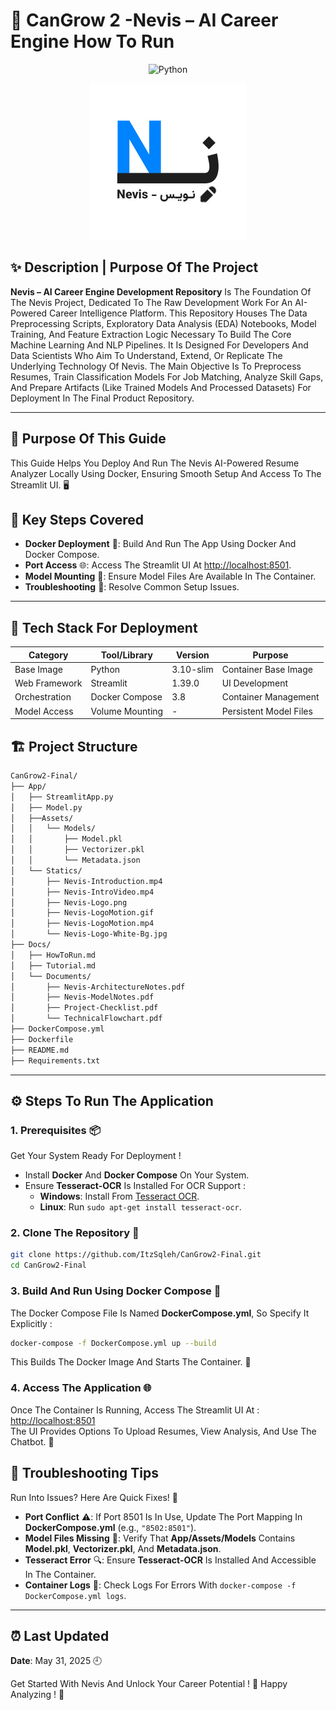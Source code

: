 # 📌 CanGrow 2 -Nevis – AI Career Engine How To Run

<p align="center">
  <img src="https://img.shields.io/badge/Python-3.8%2B-blue?logo=python" alt="Python">
</p>

<p align="center">
  <img src="../App/Statics/Nevis-Logo-White-Bg.jpg" alt="Nevis Logo" width="250">
</p>

## ✨ Description | Purpose Of The Project

**Nevis – AI Career Engine Development Repository** Is The Foundation Of The Nevis Project, Dedicated To The Raw Development Work For An AI-Powered Career Intelligence Platform. This Repository Houses The Data Preprocessing Scripts, Exploratory Data Analysis (EDA) Notebooks, Model Training, And Feature Extraction Logic Necessary To Build The Core Machine Learning And NLP Pipelines. It Is Designed For Developers And Data Scientists Who Aim To Understand, Extend, Or Replicate The Underlying Technology Of Nevis. The Main Objective Is To Preprocess Resumes, Train Classification Models For Job Matching, Analyze Skill Gaps, And Prepare Artifacts (Like Trained Models And Processed Datasets) For Deployment In The Final Product Repository.

---

## 🎯 Purpose Of This Guide
This Guide Helps You Deploy And Run The Nevis AI-Powered Resume Analyzer Locally Using Docker, Ensuring Smooth Setup And Access To The Streamlit UI. 🖥️

## 🧠 Key Steps Covered
- **Docker Deployment** 🐳: Build And Run The App Using Docker And Docker Compose.
- **Port Access** 🌐: Access The Streamlit UI At [http://localhost:8501](http://localhost:8501).
- **Model Mounting** 📂: Ensure Model Files Are Available In The Container.
- **Troubleshooting** 🔧: Resolve Common Setup Issues.

---

## 🧰 Tech Stack For Deployment

| Category           | Tool/Library       | Version   | Purpose                     |
|--------------------|--------------------|-----------|-----------------------------|
| Base Image         | Python            | 3.10-slim | Container Base Image        |
| Web Framework      | Streamlit         | 1.39.0    | UI Development              |
| Orchestration      | Docker Compose    | 3.8       | Container Management        |
| Model Access       | Volume Mounting   | -         | Persistent Model Files      |

## 🏗️ Project Structure

```bash
CanGrow2-Final/
├── App/
│   ├── StreamlitApp.py
│   ├── Model.py
│   ├──Assets/
│   │   └── Models/
│   │       ├── Model.pkl
│   │       ├── Vectorizer.pkl
│   │       └── Metadata.json
│   └── Statics/
│       ├── Nevis-Introduction.mp4
│       ├── Nevis-IntroVideo.mp4
│       ├── Nevis-Logo.png
│       ├── Nevis-LogoMotion.gif
│       ├── Nevis-LogoMotion.mp4
│       └── Nevis-Logo-White-Bg.jpg
├── Docs/
│   ├── HowToRun.md
│   ├── Tutorial.md
│   └── Documents/
│       ├── Nevis-ArchitectureNotes.pdf
│       ├── Nevis-ModelNotes.pdf
│       ├── Project-Checklist.pdf
│       └── TechnicalFlowchart.pdf
├── DockerCompose.yml
├── Dockerfile
├── README.md
├── Requirements.txt
```
---

## ⚙️ Steps To Run The Application

### 1. Prerequisites 📦
Get Your System Ready For Deployment !

- Install **Docker** And **Docker Compose** On Your System.  
- Ensure **Tesseract-OCR** Is Installed For OCR Support :  
  - **Windows**: Install From [Tesseract OCR](https://github.com/tesseract-ocr/tesseract).  
  - **Linux**: Run `sudo apt-get install tesseract-ocr`.

### 2. Clone The Repository 🧬

```bash
git clone https://github.com/ItzSqleh/CanGrow2-Final.git
cd CanGrow2-Final
```

### 3. Build And Run Using Docker Compose 🐳
The Docker Compose File Is Named **DockerCompose.yml**, So Specify It Explicitly :

```bash
docker-compose -f DockerCompose.yml up --build
```
This Builds The Docker Image And Starts The Container. 🚢

### 4. Access The Application 🌐
Once The Container Is Running, Access The Streamlit UI At :  
[http://localhost:8501](http://localhost:8501)  
The UI Provides Options To Upload Resumes, View Analysis, And Use The Chatbot. 🎉


## 🚀 Troubleshooting Tips
Run Into Issues? Here Are Quick Fixes! 🔧  
- **Port Conflict** ⚠️: If Port 8501 Is In Use, Update The Port Mapping In **DockerCompose.yml** (e.g., `"8502:8501"`).  
- **Model Files Missing** 📂: Verify That **App/Assets/Models** Contains **Model.pkl**, **Vectorizer.pkl**, And **Metadata.json**.  
- **Tesseract Error** 🔍: Ensure **Tesseract-OCR** Is Installed And Accessible In The Container.  
- **Container Logs** 📜: Check Logs For Errors With `docker-compose -f DockerCompose.yml logs`.

---

## ⏰ Last Updated
**Date**: May 31, 2025 🕘

Get Started With Nevis And Unlock Your Career Potential ! 🌟 Happy Analyzing ! 🌱